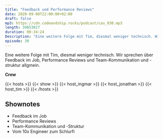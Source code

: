 ```yaml
---
title: "Feedback und Performance Reviews"
date: 2020-09-08T22:00:00+02:00
draft: false
mp3: https://cdn.codeandship.rocks/podcast/cas_030.mp3
length: 39853027
duration: 00:34:24
Description: "Eine weitere Folge mit Tim, diesmal weniger technisch. Wir sprechen über Feedback im Job, Performance Reviews und Team-Kommunikation und -struktur allgmein."
episode: 30
---
```


Eine weitere Folge mit Tim, diesmal weniger technisch. Wir sprechen über Feedback im Job, Performance Reviews und Team-Kommunikation und -struktur allgmein.

**Crew**

{{< hosts >}}
    {{< show >}}
    {{< host_ingmar >}}
    {{< host_jonathan >}}
    {{< host_tim >}}
{{< /hosts >}}

## Shownotes

- Feedback im Job
- Performance Reviews
- Team-Kommunikation und -Struktur
- Vom 10x Engineer zum Schlurfi